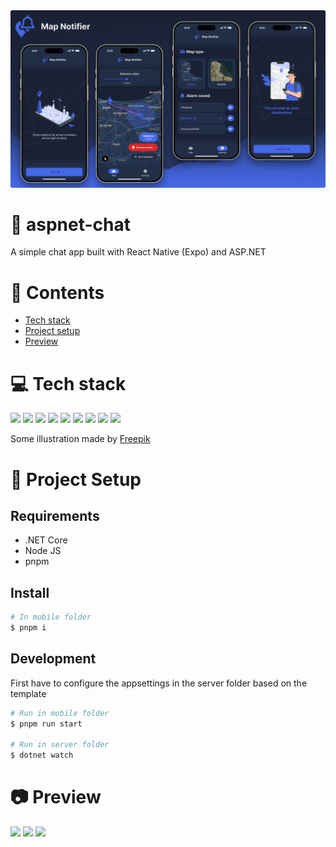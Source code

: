 <img src="https://raw.githubusercontent.com/devlotfi/map-notifier/main/github-assets/github-banner.png">

# 📜 aspnet-chat

A simple chat app built with React Native (Expo) and ASP.NET

# 📌 Contents

- [Tech stack](#-tech-stack)
- [Project setup](#-project-setup)
- [Preview](#-preview)

# 💻 Tech stack

<p float="left">
  <img height="50px" src="https://devlotfi.github.io/stack-icons/icons/ts.svg">
  <img height="50px" src="https://devlotfi.github.io/stack-icons/icons/reactnative.svg">
  <img height="50px" src="https://devlotfi.github.io/stack-icons/icons/expo.svg">
  <img height="50px" src="https://devlotfi.github.io/stack-icons/icons/fontawesome.svg">
  <img height="50px" src="https://devlotfi.github.io/stack-icons/icons/react-native-paper.svg">
  <img height="50px" src="https://devlotfi.github.io/stack-icons/icons/reactnavigation.svg">
  <img height="50px" src="https://devlotfi.github.io/stack-icons/icons/tanstack-query.svg">
  <img height="50px" src="https://devlotfi.github.io/stack-icons/icons/maplibre.svg">
  <img height="50px" src="https://devlotfi.github.io/stack-icons/icons/maptiler.svg">
</p>

Some illustration made by [Freepik](https://www.freepik.com/)

# 📂 Project Setup

## Requirements

- .NET Core
- Node JS
- pnpm

## Install

```bash
# In mobile folder
$ pnpm i
```

## Development

First have to configure the appsettings in the server folder based on the template

```bash
# Run in mobile folder
$ pnpm run start

# Run in server folder
$ dotnet watch
```

# 📷 Preview

<img src="https://raw.githubusercontent.com/devlotfi/map-notifier/main/github-assets/preview/preview-1.png">
<img src="https://raw.githubusercontent.com/devlotfi/map-notifier/main/github-assets/preview/preview-2.png">
<img src="https://raw.githubusercontent.com/devlotfi/map-notifier/main/github-assets/preview/preview-3.png">
